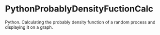 # PythonProbablyDensityFuctionCalc
Python. Calculating the probably density function of a random process and displaying it on a graph.
